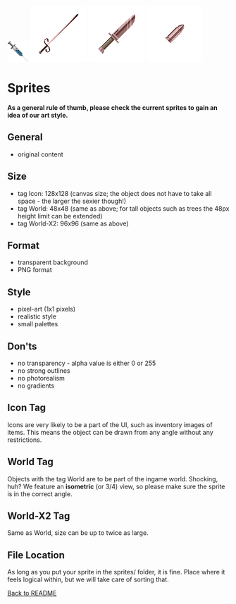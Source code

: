 ![Injection](sprites/consumables/injection.png)
![Rapier](sprites/weapons/rapier.png)
![Dagger](sprites/weapons/dagger.png)
![Gasmask](sprites/weapons/bullet.png)

# Sprites

**As a general rule of thumb, please check the current sprites to gain an idea of our art style.**

## General

- original content

## Size

- tag Icon: 128x128 (canvas size; the object does not have to take all space - the larger the sexier though!)
- tag World: 48x48 (same as above; for tall objects such as trees the 48px height limit can be extended)
- tag World-X2: 96x96 (same as above)

## Format

- transparent background
- PNG format

## Style

- pixel-art (1x1 pixels)
- realistic style
- small palettes

## Don'ts

- no transparency - alpha value is either 0 or 255
- no strong outlines
- no photorealism
- no gradients

## Icon Tag

Icons are very likely to be a part of the UI, such as inventory images of items. This means the object can be drawn from any angle without any restrictions.

## World Tag

Objects with the tag World are to be part of the ingame world. Shocking, huh? We feature an **isometric** (or 3/4) view, so please make sure the sprite is in the correct angle.

## World-X2 Tag

Same as World, size can be up to twice as large.

## File Location

As long as you put your sprite in the sprites/ folder, it is fine. Place where it feels logical within, but we will take care of sorting that.

[Back to README](README.md)
